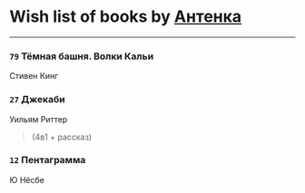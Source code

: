 # Wish list of books by [Антенка](https://plus.google.com/u/0/118158645037334943900/)
---

### `79` Тёмная башня. Волки Кальи
Стивен Кинг

### `27` Джекаби
Уильям Риттер
> (4в1 + рассказ)

### `12` Пентаграмма
Ю Нёсбе


